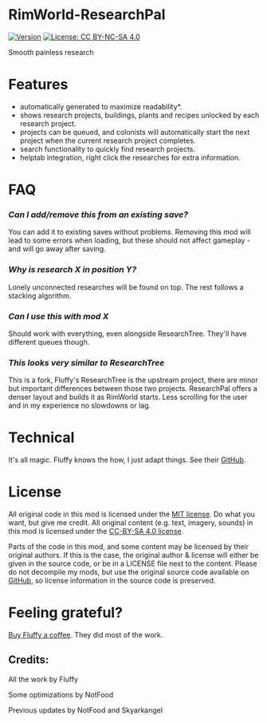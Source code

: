 # RimWorld-ResearchPal

[![Version](https://img.shields.io/badge/Rimworld-1.0-green.svg)](http://rimworldgame.com/)
[![License: CC BY-NC-SA 4.0](https://img.shields.io/badge/License-CC%20BY--NC--SA%204.0-blue.svg)](http://creativecommons.org/licenses/by-nc-sa/4.0/)

Smooth painless research

# Features
 - automatically generated to maximize readability*. 
 - shows research projects, buildings, plants and recipes unlocked by each research project.
 - projects can be queued, and colonists will automatically start the next project when the current research project completes.
 - search functionality to quickly find research projects.
 - helptab integration, right click the researches for extra information.
 
# FAQ
### *Can I add/remove this from an existing save?*

You can add it to existing saves without problems. Removing this mod will lead to some errors when loading, but these should not affect gameplay - and will go away after saving.

### *Why is research X in position Y?*

Lonely unconnected researches will be found on top. The rest follows a stacking algorithm. 

### *Can I use this with mod X*

Should work with everything, even alongside ResearchTree. They'll have different queues though.

### *This looks very similar to ResearchTree*

This is a fork, Fluffy's ResearchTree is the upstream project, there are minor but important differences between those two projects.
ResearchPal offers a denser layout and builds it as RimWorld starts. Less scrolling for the user and in my experience no slowdowns or lag.

# Technical
It's all magic. Fluffy knows the how, I just adapt things. See their [GitHub](https://github.com/FluffierThanThou/ResearchTree/#Technical).

# License
All original code in this mod is licensed under the [MIT license](https://opensource.org/licenses/MIT). Do what you want, but give me credit. 
All original content (e.g. text, imagery, sounds) in this mod is licensed under the [CC-BY-SA 4.0 license](http://creativecommons.org/licenses/by-sa/4.0/).

Parts of the code in this mod, and some content may be licensed by their original authors. If this is the case, the original author & license will either be given in the source code, or be in a LICENSE file next to the content. Please do not decompile my mods, but use the original source code available on [GitHub](https://github.com/FluffierThanThou/ResearchTree/), so license information in the source code is preserved.

# Feeling grateful?
[Buy Fluffy a coffee](https://ko-fi.com/fluffymods). They did most of the work.


## Credits:
All the work by Fluffy

Some optimizations by NotFood

Previous updates by NotFood and Skyarkangel
